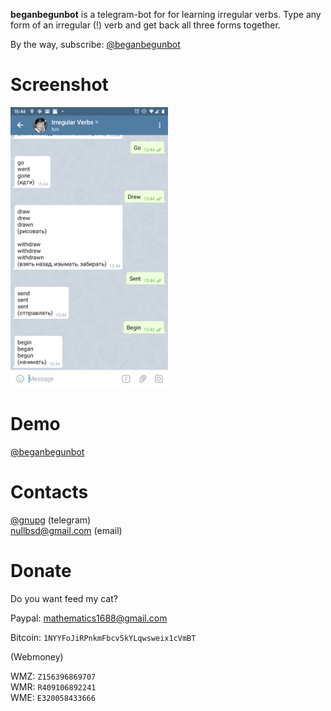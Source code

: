 **beganbegunbot** is a telegram-bot for for learning irregular verbs. 
Type any form of an irregular (!) verb and get back all three forms together.

By the way, subscribe: [@beganbegunbot](https://t.me/beganbegunbot)

# Screenshot 

<img src="/screenshot.png" width="50%" />

# Demo 

[@beganbegunbot](https://t.me/beganbegunbot)

# Contacts

[@gnupg](https://t.me/gnupg) (telegram)<br>
nullbsd@gmail.com (email)

# Donate

Do you want feed my cat?

Paypal: mathematics1688@gmail.com

Bitcoin: `1NYYFoJiRPnkmFbcv5kYLqwsweix1cVmBT`

(Webmoney)

WMZ: `Z156396869707`<br>
WMR: `R409106892241`<br>
WME: `E320058433666`

